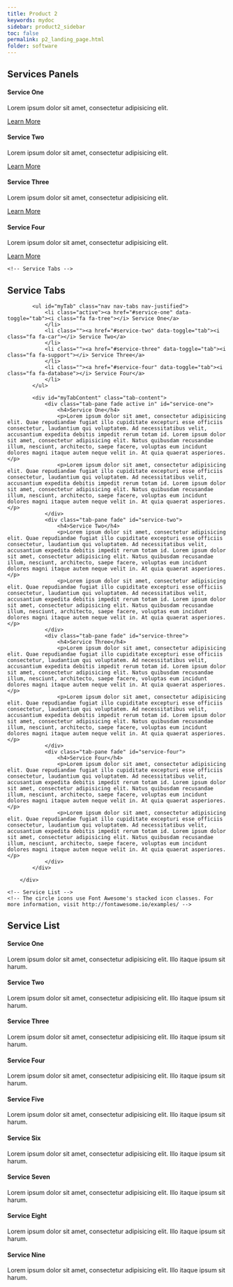 ```yaml
---
title: Product 2
keywords: mydoc
sidebar: product2_sidebar
toc: false
permalink: p2_landing_page.html
folder: software
---
```


<div class="row">
        <div class="col-lg-12">
            <h2 class="page-header">Services Panels</h2>
        </div>
        <div class="col-md-3 col-sm-6">
            <div class="panel panel-default text-center">
                <div class="panel-heading">
                    <span class="fa-stack fa-5x">
                          <i class="fa fa-circle fa-stack-2x text-primary"></i>
                          <i class="fa fa-tree fa-stack-1x fa-inverse"></i>
                    </span>
                </div>
                <div class="panel-body">
                    <h4>Service One</h4>
                    <p>Lorem ipsum dolor sit amet, consectetur adipisicing elit.</p>
                    <a href="#" class="btn btn-primary">Learn More</a>
                </div>
            </div>
        </div>
        <div class="col-md-3 col-sm-6">
            <div class="panel panel-default text-center">
                <div class="panel-heading">
                    <span class="fa-stack fa-5x">
                          <i class="fa fa-circle fa-stack-2x text-primary"></i>
                          <i class="fa fa-car fa-stack-1x fa-inverse"></i>
                    </span>
                </div>
                <div class="panel-body">
                    <h4>Service Two</h4>
                    <p>Lorem ipsum dolor sit amet, consectetur adipisicing elit.</p>
                    <a href="#" class="btn btn-primary">Learn More</a>
                </div>
            </div>
        </div>
        <div class="col-md-3 col-sm-6">
            <div class="panel panel-default text-center">
                <div class="panel-heading">
                    <span class="fa-stack fa-5x">
                          <i class="fa fa-circle fa-stack-2x text-primary"></i>
                          <i class="fa fa-support fa-stack-1x fa-inverse"></i>
                    </span>
                </div>
                <div class="panel-body">
                    <h4>Service Three</h4>
                    <p>Lorem ipsum dolor sit amet, consectetur adipisicing elit.</p>
                    <a href="#" class="btn btn-primary">Learn More</a>
                </div>
            </div>
        </div>
        <div class="col-md-3 col-sm-6">
            <div class="panel panel-default text-center">
                <div class="panel-heading">
                    <span class="fa-stack fa-5x">
                          <i class="fa fa-circle fa-stack-2x text-primary"></i>
                          <i class="fa fa-database fa-stack-1x fa-inverse"></i>
                    </span>
                </div>
                <div class="panel-body">
                    <h4>Service Four</h4>
                    <p>Lorem ipsum dolor sit amet, consectetur adipisicing elit.</p>
                    <a href="#" class="btn btn-primary">Learn More</a>
                </div>
            </div>
        </div>
</div>

    <!-- Service Tabs -->
<div class="row">
        <div class="col-lg-12">
            <h2 class="page-header">Service Tabs</h2>
        </div>
        <div class="col-lg-12">

            <ul id="myTab" class="nav nav-tabs nav-justified">
                <li class="active"><a href="#service-one" data-toggle="tab"><i class="fa fa-tree"></i> Service One</a>
                </li>
                <li class=""><a href="#service-two" data-toggle="tab"><i class="fa fa-car"></i> Service Two</a>
                </li>
                <li class=""><a href="#service-three" data-toggle="tab"><i class="fa fa-support"></i> Service Three</a>
                </li>
                <li class=""><a href="#service-four" data-toggle="tab"><i class="fa fa-database"></i> Service Four</a>
                </li>
            </ul>

            <div id="myTabContent" class="tab-content">
                <div class="tab-pane fade active in" id="service-one">
                    <h4>Service One</h4>
                    <p>Lorem ipsum dolor sit amet, consectetur adipisicing elit. Quae repudiandae fugiat illo cupiditate excepturi esse officiis consectetur, laudantium qui voluptatem. Ad necessitatibus velit, accusantium expedita debitis impedit rerum totam id. Lorem ipsum dolor sit amet, consectetur adipisicing elit. Natus quibusdam recusandae illum, nesciunt, architecto, saepe facere, voluptas eum incidunt dolores magni itaque autem neque velit in. At quia quaerat asperiores.</p>
                    <p>Lorem ipsum dolor sit amet, consectetur adipisicing elit. Quae repudiandae fugiat illo cupiditate excepturi esse officiis consectetur, laudantium qui voluptatem. Ad necessitatibus velit, accusantium expedita debitis impedit rerum totam id. Lorem ipsum dolor sit amet, consectetur adipisicing elit. Natus quibusdam recusandae illum, nesciunt, architecto, saepe facere, voluptas eum incidunt dolores magni itaque autem neque velit in. At quia quaerat asperiores.</p>
                </div>
                <div class="tab-pane fade" id="service-two">
                    <h4>Service Two</h4>
                    <p>Lorem ipsum dolor sit amet, consectetur adipisicing elit. Quae repudiandae fugiat illo cupiditate excepturi esse officiis consectetur, laudantium qui voluptatem. Ad necessitatibus velit, accusantium expedita debitis impedit rerum totam id. Lorem ipsum dolor sit amet, consectetur adipisicing elit. Natus quibusdam recusandae illum, nesciunt, architecto, saepe facere, voluptas eum incidunt dolores magni itaque autem neque velit in. At quia quaerat asperiores.</p>
                    <p>Lorem ipsum dolor sit amet, consectetur adipisicing elit. Quae repudiandae fugiat illo cupiditate excepturi esse officiis consectetur, laudantium qui voluptatem. Ad necessitatibus velit, accusantium expedita debitis impedit rerum totam id. Lorem ipsum dolor sit amet, consectetur adipisicing elit. Natus quibusdam recusandae illum, nesciunt, architecto, saepe facere, voluptas eum incidunt dolores magni itaque autem neque velit in. At quia quaerat asperiores.</p>
                </div>
                <div class="tab-pane fade" id="service-three">
                    <h4>Service Three</h4>
                    <p>Lorem ipsum dolor sit amet, consectetur adipisicing elit. Quae repudiandae fugiat illo cupiditate excepturi esse officiis consectetur, laudantium qui voluptatem. Ad necessitatibus velit, accusantium expedita debitis impedit rerum totam id. Lorem ipsum dolor sit amet, consectetur adipisicing elit. Natus quibusdam recusandae illum, nesciunt, architecto, saepe facere, voluptas eum incidunt dolores magni itaque autem neque velit in. At quia quaerat asperiores.</p>
                    <p>Lorem ipsum dolor sit amet, consectetur adipisicing elit. Quae repudiandae fugiat illo cupiditate excepturi esse officiis consectetur, laudantium qui voluptatem. Ad necessitatibus velit, accusantium expedita debitis impedit rerum totam id. Lorem ipsum dolor sit amet, consectetur adipisicing elit. Natus quibusdam recusandae illum, nesciunt, architecto, saepe facere, voluptas eum incidunt dolores magni itaque autem neque velit in. At quia quaerat asperiores.</p>
                </div>
                <div class="tab-pane fade" id="service-four">
                    <h4>Service Four</h4>
                    <p>Lorem ipsum dolor sit amet, consectetur adipisicing elit. Quae repudiandae fugiat illo cupiditate excepturi esse officiis consectetur, laudantium qui voluptatem. Ad necessitatibus velit, accusantium expedita debitis impedit rerum totam id. Lorem ipsum dolor sit amet, consectetur adipisicing elit. Natus quibusdam recusandae illum, nesciunt, architecto, saepe facere, voluptas eum incidunt dolores magni itaque autem neque velit in. At quia quaerat asperiores.</p>
                    <p>Lorem ipsum dolor sit amet, consectetur adipisicing elit. Quae repudiandae fugiat illo cupiditate excepturi esse officiis consectetur, laudantium qui voluptatem. Ad necessitatibus velit, accusantium expedita debitis impedit rerum totam id. Lorem ipsum dolor sit amet, consectetur adipisicing elit. Natus quibusdam recusandae illum, nesciunt, architecto, saepe facere, voluptas eum incidunt dolores magni itaque autem neque velit in. At quia quaerat asperiores.</p>
                </div>
            </div>

        </div>
</div>

    <!-- Service List -->
    <!-- The circle icons use Font Awesome's stacked icon classes. For more information, visit http://fontawesome.io/examples/ -->
<div class="row">
        <div class="col-lg-12">
            <h2 class="page-header">Service List</h2>
        </div>
        <div class="col-md-4">
            <div class="media">
                <div class="pull-left">
                    <span class="fa-stack fa-2x">
                          <i class="fa fa-circle fa-stack-2x text-primary"></i>
                          <i class="fa fa-tree fa-stack-1x fa-inverse"></i>
                    </span>
                </div>
                <div class="media-body">
                    <h4 class="media-heading">Service One</h4>
                    <p>Lorem ipsum dolor sit amet, consectetur adipisicing elit. Illo itaque ipsum sit harum.</p>
                </div>
            </div>
            <div class="media">
                <div class="pull-left">
                    <span class="fa-stack fa-2x">
                          <i class="fa fa-circle fa-stack-2x text-primary"></i>
                          <i class="fa fa-car fa-stack-1x fa-inverse"></i>
                    </span>
                </div>
                <div class="media-body">
                    <h4 class="media-heading">Service Two</h4>
                    <p>Lorem ipsum dolor sit amet, consectetur adipisicing elit. Illo itaque ipsum sit harum.</p>
                </div>
            </div>
            <div class="media">
                <div class="pull-left">
                    <span class="fa-stack fa-2x">
                          <i class="fa fa-circle fa-stack-2x text-primary"></i>
                          <i class="fa fa-support fa-stack-1x fa-inverse"></i>
                    </span>
                </div>
                <div class="media-body">
                    <h4 class="media-heading">Service Three</h4>
                    <p>Lorem ipsum dolor sit amet, consectetur adipisicing elit. Illo itaque ipsum sit harum.</p>
                </div>
            </div>
        </div>
        <div class="col-md-4">
            <div class="media">
                <div class="pull-left">
                    <span class="fa-stack fa-2x">
                          <i class="fa fa-circle fa-stack-2x text-primary"></i>
                          <i class="fa fa-database fa-stack-1x fa-inverse"></i>
                    </span>
                </div>
                <div class="media-body">
                    <h4 class="media-heading">Service Four</h4>
                    <p>Lorem ipsum dolor sit amet, consectetur adipisicing elit. Illo itaque ipsum sit harum.</p>
                </div>
            </div>
            <div class="media">
                <div class="pull-left">
                    <span class="fa-stack fa-2x">
                          <i class="fa fa-circle fa-stack-2x text-primary"></i>
                          <i class="fa fa-bomb fa-stack-1x fa-inverse"></i>
                    </span>
                </div>
                <div class="media-body">
                    <h4 class="media-heading">Service Five</h4>
                    <p>Lorem ipsum dolor sit amet, consectetur adipisicing elit. Illo itaque ipsum sit harum.</p>
                </div>
            </div>
            <div class="media">
                <div class="pull-left">
                    <span class="fa-stack fa-2x">
                          <i class="fa fa-circle fa-stack-2x text-primary"></i>
                          <i class="fa fa-bank fa-stack-1x fa-inverse"></i>
                    </span>
                </div>
                <div class="media-body">
                    <h4 class="media-heading">Service Six</h4>
                    <p>Lorem ipsum dolor sit amet, consectetur adipisicing elit. Illo itaque ipsum sit harum.</p>
                </div>
            </div>
        </div>
        <div class="col-md-4">
            <div class="media">
                <div class="pull-left">
                    <span class="fa-stack fa-2x">
                          <i class="fa fa-circle fa-stack-2x text-primary"></i>
                          <i class="fa fa-paper-plane fa-stack-1x fa-inverse"></i>
                    </span>
                </div>
                <div class="media-body">
                    <h4 class="media-heading">Service Seven</h4>
                    <p>Lorem ipsum dolor sit amet, consectetur adipisicing elit. Illo itaque ipsum sit harum.</p>
                </div>
            </div>
            <div class="media">
                <div class="pull-left">
                    <span class="fa-stack fa-2x">
                          <i class="fa fa-circle fa-stack-2x text-primary"></i>
                          <i class="fa fa-space-shuttle fa-stack-1x fa-inverse"></i>
                    </span>
                </div>
                <div class="media-body">
                    <h4 class="media-heading">Service Eight</h4>
                    <p>Lorem ipsum dolor sit amet, consectetur adipisicing elit. Illo itaque ipsum sit harum.</p>
                </div>
            </div>
            <div class="media">
                <div class="pull-left">
                    <span class="fa-stack fa-2x">
                          <i class="fa fa-circle fa-stack-2x text-primary"></i>
                          <i class="fa fa-recycle fa-stack-1x fa-inverse"></i>
                    </span>
                </div>
                <div class="media-body">
                    <h4 class="media-heading">Service Nine</h4>
                    <p>Lorem ipsum dolor sit amet, consectetur adipisicing elit. Illo itaque ipsum sit harum.</p>
                </div>
            </div>
        </div>
</div>

